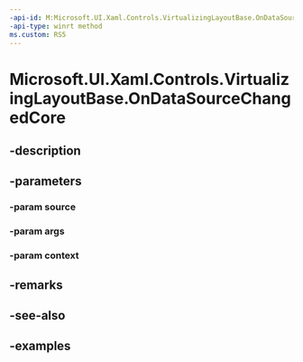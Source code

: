 ```yaml
---
-api-id: M:Microsoft.UI.Xaml.Controls.VirtualizingLayoutBase.OnDataSourceChangedCore(Microsoft.UI.Xaml.Controls.DataSource,Microsoft.UI.Xaml.Controls.DataSourceChangedEventArgs,Microsoft.UI.Xaml.Controls.VirtualizingLayoutContext)
-api-type: winrt method
ms.custom: RS5
---
```


<!-- Method syntax.
virtual protected void VirtualizingLayoutBase.OnDataSourceChangedCore(DataSource source, DataSourceChangedEventArgs args, VirtualizingLayoutContext context)
-->

# Microsoft.UI.Xaml.Controls.VirtualizingLayoutBase.OnDataSourceChangedCore

## -description

## -parameters
### -param source

### -param args

### -param context

## -remarks

## -see-also

## -examples

